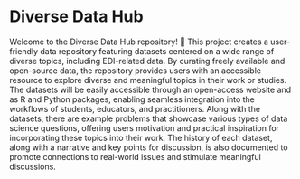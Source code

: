 # Diverse Data Hub

Welcome to the Diverse Data Hub repository! 👋 This project creates a user-friendly data repository featuring datasets centered on a wide range of diverse topics, including EDI-related data. By curating freely available and open-source data, the repository provides users with an accessible resource to explore diverse and meaningful topics in their work or studies. The datasets will be easily accessible through an open-access website and as R and Python packages, enabling seamless integration into the workflows of students, educators, and practitioners. Along with the datasets, there are example problems that showcase various types of data science questions, offering users motivation and practical inspiration for incorporating these topics into their work. The history of each dataset, along with a narrative and key points for discussion, is also documented to promote connections to real-world issues and stimulate meaningful discussions.



